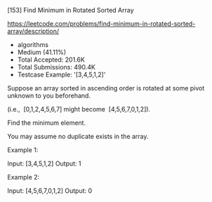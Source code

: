 [153] Find Minimum in Rotated Sorted Array  

https://leetcode.com/problems/find-minimum-in-rotated-sorted-array/description/

* algorithms
* Medium (41.11%)
* Total Accepted:    201.6K
* Total Submissions: 490.4K
* Testcase Example:  '[3,4,5,1,2]'

Suppose an array sorted in ascending order is rotated at some pivot unknown to you beforehand.

(i.e.,  [0,1,2,4,5,6,7] might become  [4,5,6,7,0,1,2]).

Find the minimum element.

You may assume no duplicate exists in the array.

Example 1:


Input: [3,4,5,1,2] 
Output: 1


Example 2:


Input: [4,5,6,7,0,1,2]
Output: 0


